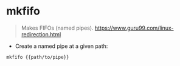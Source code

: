 # mkfifo

> Makes FIFOs (named pipes).
> https://www.guru99.com/linux-redirection.html

- Create a named pipe at a given path:

`mkfifo {{path/to/pipe}}`